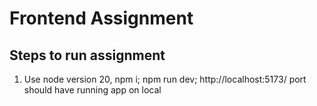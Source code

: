 # Frontend Assignment

## Steps to run assignment

1. Use node version 20, npm i; npm run dev; http://localhost:5173/ port should have running app on local
